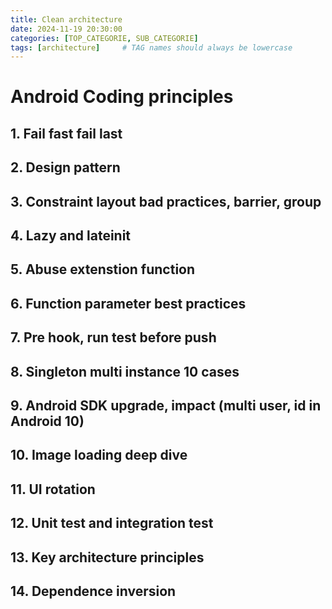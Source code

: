 ```yaml
---
title: Clean architecture
date: 2024-11-19 20:30:00
categories: [TOP_CATEGORIE, SUB_CATEGORIE]
tags: [architecture]     # TAG names should always be lowercase
---
```


# Android Coding principles

## 1. Fail fast fail last

## 2. Design pattern

## 3. Constraint layout bad practices, barrier, group

## 4. Lazy and lateinit

## 5. Abuse extenstion function

## 6. Function parameter best practices

## 7. Pre hook, run test before push

## 8. Singleton multi instance 10 cases

## 9. Android SDK upgrade, impact (multi user, id in Android 10)

## 10. Image loading deep dive

## 11. UI rotation

## 12. Unit test and integration test

## 13. Key architecture principles

## 14. Dependence inversion